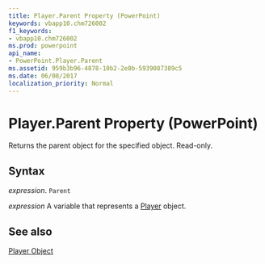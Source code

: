 ```yaml
---
title: Player.Parent Property (PowerPoint)
keywords: vbapp10.chm726002
f1_keywords:
- vbapp10.chm726002
ms.prod: powerpoint
api_name:
- PowerPoint.Player.Parent
ms.assetid: 959b3b96-4878-10b2-2e0b-5939087389c5
ms.date: 06/08/2017
localization_priority: Normal
---
```



# Player.Parent Property (PowerPoint)

Returns the parent object for the specified object. Read-only.


## Syntax

 _expression_. `Parent`

 _expression_ A variable that represents a [Player](./PowerPoint.Player.md) object.


## See also


[Player Object](PowerPoint.Player.md)

